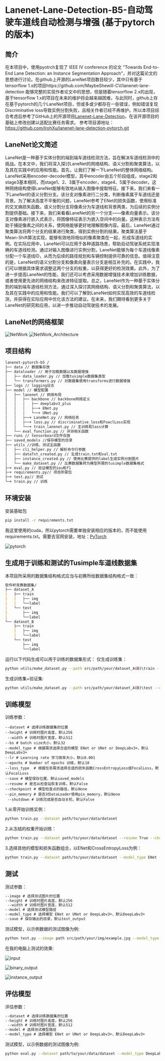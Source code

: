 # Lanenet-Lane-Detection-B5-自动驾驶车道线自动检测与增强 (基于pytorch的版本)

## 简介     
在本项目中，使用pyotrch复现了 IEEE IV conference 的论文 "Towards End-to-End Lane Detection: an Instance Segmentation Approach"，并对这篇论文的思想进行讨论。在github上开源的LaneNet项目数目较少，其中只有基于tensorflow 1.x的项目https://github.com/MaybeShewill-CV/lanenet-lane-detection 能够完整的实现作者论文中的思想，但是随着tensorflow 2.x的出现，基于tensorflow 1.x的项目在未来的维护将会越来越困难，与此同时，github上存在基于pytorch的几个LaneNet项目，但或多或少都存在一些错误，例如错误复现Discriminative loss导致实例分割失败，且相关作者已经不再维护。所以本项目综合考虑后参考了GitHub上的开源项目[Lanenet-Lane-Detection](https://github.com/IrohXu/lanenet-lane-detection-pytorch)，在该开源项目的基础上修改创建以适配比赛任务需求。
参考项目源地址：https://github.com/IrohXu/lanenet-lane-detection-pytorch.git

## LaneNet论文简述
LaneNet是一种基于实体分割的端到端车道线检测方法，旨在解决车道线检测中的挑战。在本文中，我们将深入探讨LaneNet的网络结构、语义分割和聚类算法，以及其在实践中的应用和性能。首先，让我们了解一下LaneNet的整体网络结构。LaneNet采用encoder-decoder模型，其中encoder由五个阶段组成，stage2和stage3基本相同，而stage1、2、3属于encoder，stage4、5属于decoder。这种网络结构使得LaneNet能够有效地从输入图像中提取特征。接下来，我们来看一下LaneNet的语义分割分支。该分支对像素进行二分类，判断像素属于车道线还是背景。为了解决高度不平衡的问题，LaneNet参考了ENet的损失函数，使用标准的交叉熵损失函数。语义分割分支将像素分为车道线和背景两类，为后续的实例分割提供基础。接下来，我们来看看LaneNet的另一个分支——像素向量表示。该分支对像素进行嵌入式表示，将图像特征表示为嵌入空间中的向量。这种表示方法有助于捕捉像素之间的关系，使网络能够更好地理解图像内容。最后，LaneNet通过聚类算法将两个分支的结果进行聚类，得到实例分割的结果。聚类算法基于Mean-Shift算法实现，能够有效地将相似的像素聚类在一起，形成车道线的实例。在实际应用中，LaneNet可以应用于各种道路场景，帮助自动驾驶系统实现准确的车道线检测。通过对输入图像进行实例分割，LaneNet能够为每个车道线像素分配一个车道线ID，从而为后续的路径规划和车辆控制提供可靠的信息。值得注意的是，LaneNet的语义分割分支和像素向量表示分支是相互补充的。在实践中，我们可以根据具体需求调整这两个分支的权重，以获得更好的检测效果。此外，为了进一步提高LaneNet的性能，我们还可以考虑采用数据增强技术来增加训练数据，或者使用更先进的网络结构来改进特征提取。总之，LaneNet作为一种基于实体分割的端到端车道线检测方法，通过深入探讨其网络结构、语义分割和聚类算法，以及其在实践中的应用和性能。我们可以了解到LaneNet如何实现高效的车道线检测，并获得在实际应用中优化该方法的建议。在未来，我们期待看到更多关于LaneNet的研究和应用，以进一步推动自动驾驶技术的发展。


## LaneNet的网络框架    
![NetWork](./data/source_image/network.png)
![NetWork_Architecture](./data/source_image/network_architecture.png)

## 项目结构
```markdown
lanenet-pytorch-b5 /
├── data // 数据集存放
├── dataloader // 用于加载数据以及数据增强
│   ├── data_loader.py // 加载tusimple数据集类型
│   └── transformers.py // 对数据集使用transforms进行数据增强
├── logs // logging日志
├── model // 模型配置
│   ├── lanenet // 网络布局
│   │   ├── backbone // backbone网络定义
│   │   │   ├── deeplabv3_plus
│   │   │   ├──+ ENet.py
│   │   │   └──+ UNet.py
│   │   ├──+ LaneNet.py // 网络任务
│   │   ├──+ loss.py // discriminative_loss和FoaclLoss实现
│   │   └──+ train_lanenet.py // 主训练和loss计算
│   └── eval_function.py // 评测相关函数
├── runs // tensorboard文件存放
├── saved_models //保存模型的目录
├── utils //训练、测试主函数
│   ├── cli_helper.py // 解析命令行参数
│   ├── dataTxt_created.py // 生成train.txt和val.txt
│   ├── instance_created.py // 使用比赛提供的label生成实例分割图片
│   └── make_dataset.py // 比赛数据集转为模型所需的tusimple数据集格式   
├─+ eval.py // 验证模型的iou和f1
├─+ requirements.py// 项目所需包
├─+ test.py// 测试
└─+ train.py // 训练
```
## 环境安装
安装基础包
```sh
pip install -r requirements.txt
```
我这里使用的cuda，所以pytorch需要单独安装相应的版本的，而不能使用requirements.txt。需要去官网安装，地址：[PyTorch](https://pytorch.org/)

![pytorch](./data/source_image/pytorch.png)


## 生成用于训练和测试的Tusimple车道线数据集      
本项目所采用的数据集结构格式应当与初赛所给数据集结构格式一致： 
```markdown
软件杯竞赛数据集/
├── dataset_A
|   ├── train
|   |   ├── img
|   |   └──label
|   └── test
|       ├── img
|       └──label
└── dataset_B
    ├── train
    |   ├── img
    |   └──label
    └── test
        ├── img
        └──label
```
运行以下代码生成可以用于训练的数据集形式： 
仅生成训练集：   
```sh
python utils/make_dataset.py --path src/path/your/dataset_A(B)\train --class train
```
生成训练集+验证集:    
```sh
python utils/make_dataset.py --path src/path/your/dataset_A(B)\test --class val
```
## 训练模型    
训练参数：
```markdownv
--dataset # 选择训练数据集的位置
--height # 训练时图片高度，默认256
 --width # 训练时图片宽度，默认512
--bs # batch size大小，默认32
--model_type # 根据需求选择合适的模型 ENet or UNet or DeepLabv3+，默认DeepLabv3+
--lr # Learning rate 学习效率大小，默认0.001
--epochs # Number of epochs 训练，默认10
--loss_type  # 根据任务需求选择合适的损失函数CrossEntropyLoss或FocalLoss，默认FocalLoss
--save # 模型保存位置，默认saved_models
--resume # 是否从检查站恢复训练，默认False
--checkpoint # 模型检查点的路径，默认None
--pin_memory # 是否对DataLoader使用pin_memory，默认None
 --shutdown # 训练完成是否自动关机，默认False
```
1.从零开始训练实例：
```sh
python train.py --dataset path/to/your/data/dataset
```
2.从冻结的权重开始训练：
```sh
python train.py --dataset path/to/your/data/dataset --resume True --checkpoint saved_models/best_model.pth
```
3.选择其他的模型和损失函数组合，以ENet和CrossEntropyLoss为例：
```sh
python train.py --dataset path/to/your/data/dataset --model_type ENet --loss_type CrossEntropyLoss
```
## 测试    
测试参数：
```markdown
--image # 选择测试图片的位置
--height # 训练时图片高度，默认256
 --width # 训练时图片宽度，默认512
--model # 选择测试模型路径
--model_type # 选择模型 ENet or UNet or DeepLabv3+，默认DeepLabv3+
--save # 保存输出的目录，默认test_output
```
测试模型，以示例数据的测试图像为例:    
```sh
python test.py --image path src/path/your/img/example.jpg --model_type ENet --model saved_models/best_model.pth
```
在我的电脑上测试的效果: 

![input](data/source_image/input.jpg)

![binary_output](data/source_image/binary_output.jpg)

![instance_output](data/source_image/instance_output.jpg)
## 评估模型    
评估参数：
```markdown
--dataset # 选择训练数据集的位置
--height # 训练时图片高度，默认256
 --width # 训练时图片宽度，默认512
--model # 选择测试模型路径
--model_type # 选择模型 ENet or UNet or DeepLabv3+，默认DeepLabv3+
```
测试模型，以示例数据的测试图像为例:    
```sh
python eval.py --dataset path/to/your/data/dataset --model_type DeepLabv3+ --model saved_models/best_DeepLabv3Pro_A_model.pth
```
